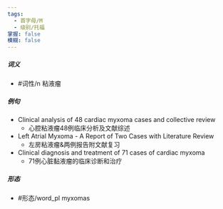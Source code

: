 ```yaml
---
tags:
  - 首字母/M
  - 级别/托福
掌握: false
模糊: false
---
```

##### 词义
- #词性/n  粘液瘤
##### 例句
- Clinical analysis of 48 cardiac myxoma cases and collective review
	- 心腔粘液瘤48例临床分析及文献综述
- Left Atrial Myxoma - A Report of Two Cases with Literature Review
	- 左房粘液瘤&两例报告附文献复习
- Clinical diagnosis and treatment of 71 cases of cardiac myxoma
	- 71例心脏黏液瘤的临床诊断和治疗
##### 形态
- #形态/word_pl myxomas
